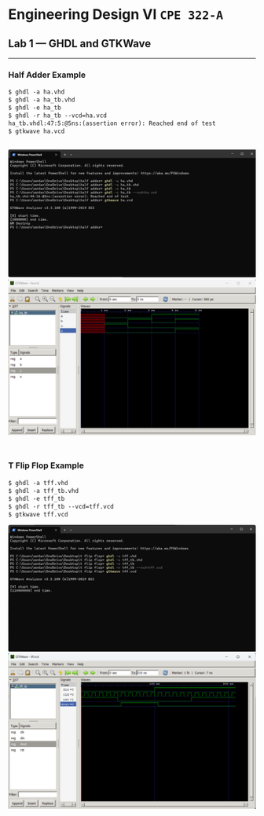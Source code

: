 # Engineering Design VI `CPE 322-A`
## Lab 1 — GHDL and GTKWave
---
### Half Adder Example
```Half Adder CMD
$ ghdl -a ha.vhd
$ ghdl -a ha_tb.vhd
$ ghdl -e ha_tb
$ ghdl -r ha_tb --vcd=ha.vcd
ha_tb.vhdl:47:5:@5ns:(assertion error): Reached end of test
$ gtkwave ha.vcd
```
![Half Adder Powershell](https://github.com/UsuarioDelNet/EngineeringDesign6/blob/main/Labs/Lab1/SourcesLab1/HaPowershell.png)
![GTKWave Half Adder](https://github.com/UsuarioDelNet/EngineeringDesign6/blob/main/Labs/Lab1/SourcesLab1/GTKWaveHa.png)
<br />
<br />
---
### T Flip Flop Example
```T Flip Flop CMD
$ ghdl -a tff.vhd
$ ghdl -a tff_tb.vhd
$ ghdl -e tff_tb
$ ghdl -r tff_tb --vcd=tff.vcd
$ gtkwave tff.vcd
```
![T Flip Flop Powershell](https://github.com/UsuarioDelNet/EngineeringDesign6/blob/main/Labs/Lab1/SourcesLab1/TffPowershell.png)
![GTKWave T Flip Flop](https://github.com/UsuarioDelNet/EngineeringDesign6/blob/main/Labs/Lab1/SourcesLab1/GTKWaveTff.png)
